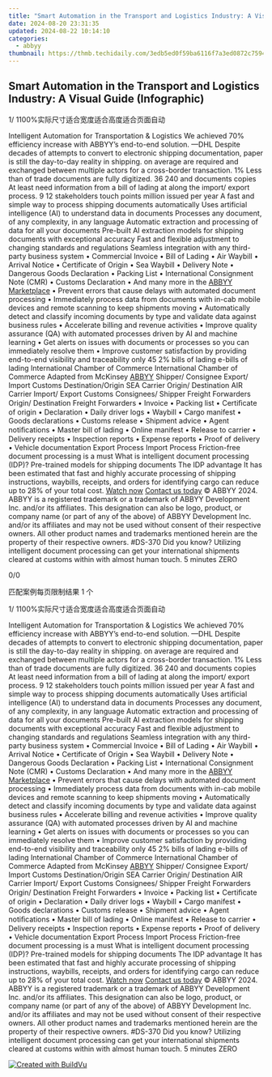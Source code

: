 ```yaml
---
title: "Smart Automation in the Transport and Logistics Industry: A Visual Guide (Infographic)"
date: 2024-08-20 23:31:35
updated: 2024-08-22 10:14:10
categories:
  - abbyy
thumbnail: https://thmb.techidaily.com/3edb5ed0f59ba6116f7a3ed0872c7594498c971b0508e76320f421ee17afaca1.jpg
---
```


## Smart Automation in the Transport and Logistics Industry: A Visual Guide (Infographic)

1/ 1100%实际尺寸适合宽度适合高度适合页面自动

Intelligent Automation for Transportation & Logistics We achieved 70% efficiency increase with ABBYY’s end-to-end solution. —DHL Despite decades of attempts to convert to electronic shipping documentation, paper is still the day-to-day reality in shipping. on average are required and exchanged between multiple actors for a cross-border transaction. 1% Less than of trade documents are fully digitized. 36 240 and documents copies At least need information from a bill of lading at along the import/ export process. 9 12 stakeholders touch points million issued per year A fast and simple way to process shipping documents automatically Uses artificial intelligence (AI) to understand data in documents Processes any document, of any complexity, in any language Automatic extraction and processing of data for all your documents Pre-built AI extraction models for shipping documents with exceptional accuracy Fast and flexible adjustment to changing standards and regulations Seamless integration with any third-party business system • Commercial Invoice • Bill of Lading • Air Waybill • Arrival Notice • Certificate of Origin • Sea Waybill • Delivery Note • Dangerous Goods Declaration • Packing List • International Consignment Note (CMR) • Customs Declaration • And many more in the [ABBYY Marketplace](https://tools.techidaily.com/abbyy/products/) • Prevent errors that cause delays with automated document processing • Immediately process data from documents with in-cab mobile devices and remote scanning to keep shipments moving • Automatically detect and classify incoming documents by type and validate data against business rules • Accelerate billing and revenue activities • Improve quality assurance (QA) with automated processes driven by AI and machine learning • Get alerts on issues with documents or processes so you can immediately resolve them • Improve customer satisfaction by providing end-to-end visibility and traceability only 45 2% bills of lading e-bills of lading International Chamber of Commerce International Chamber of Commerce Adapted from McKinsey [ABBYY](https://tools.techidaily.com/abbyy/products/) Shipper/ Consignee Export/ Import Customs Destination/Origin SEA Carrier Origin/ Destination AIR Carrier Import/ Export Customs Consignees/ Shipper Freight Forwarders Origin/ Destination Freight Forwarders • Invoice • Packing list • Certiﬁcate of origin • Declaration • Daily driver logs • Waybill • Cargo manifest • Goods declarations • Customs release • Shipment advice • Agent notiﬁcations • Master bill of lading • Online manifest • Release to carrier • Delivery receipts • Inspection reports • Expense reports • Proof of delivery • Vehicle documentation Export Process Import Process Friction-free document processing is a must What is intelligent document processing (IDP)? Pre-trained models for shipping documents The IDP advantage It has been estimated that fast and highly accurate processing of shipping instructions, waybills, receipts, and orders for identifying cargo can reduce up to 28% of your total cost. [Watch now](https://www.youtube.com/watch?v=BsuDp9mrg0E&t=2s) [Contact us today](https://tools.techidaily.com/abbyy/products/) © ABBYY 2024\. ABBYY is a registered trademark or a trademark of ABBYY Development Inc. and/or its affiliates. This designation can also be logo, product, or company name (or part of any of the above) of ABBYY Development Inc. and/or its affiliates and may not be used without consent of their respective owners. All other product names and trademarks mentioned herein are the property of their respective owners. #DS-370 Did you know? Utilizing intelligent document processing can get your international shipments cleared at customs within with almost human touch. 5 minutes ZERO 



0/0

匹配案例每页限制结果 1 个

1/ 1100%实际尺寸适合宽度适合高度适合页面自动

Intelligent Automation for Transportation & Logistics We achieved 70% efficiency increase with ABBYY’s end-to-end solution. —DHL Despite decades of attempts to convert to electronic shipping documentation, paper is still the day-to-day reality in shipping. on average are required and exchanged between multiple actors for a cross-border transaction. 1% Less than of trade documents are fully digitized. 36 240 and documents copies At least need information from a bill of lading at along the import/ export process. 9 12 stakeholders touch points million issued per year A fast and simple way to process shipping documents automatically Uses artificial intelligence (AI) to understand data in documents Processes any document, of any complexity, in any language Automatic extraction and processing of data for all your documents Pre-built AI extraction models for shipping documents with exceptional accuracy Fast and flexible adjustment to changing standards and regulations Seamless integration with any third-party business system • Commercial Invoice • Bill of Lading • Air Waybill • Arrival Notice • Certificate of Origin • Sea Waybill • Delivery Note • Dangerous Goods Declaration • Packing List • International Consignment Note (CMR) • Customs Declaration • And many more in the [ABBYY Marketplace](https://tools.techidaily.com/abbyy/products/) • Prevent errors that cause delays with automated document processing • Immediately process data from documents with in-cab mobile devices and remote scanning to keep shipments moving • Automatically detect and classify incoming documents by type and validate data against business rules • Accelerate billing and revenue activities • Improve quality assurance (QA) with automated processes driven by AI and machine learning • Get alerts on issues with documents or processes so you can immediately resolve them • Improve customer satisfaction by providing end-to-end visibility and traceability only 45 2% bills of lading e-bills of lading International Chamber of Commerce International Chamber of Commerce Adapted from McKinsey [ABBYY](https://tools.techidaily.com/abbyy/products/) Shipper/ Consignee Export/ Import Customs Destination/Origin SEA Carrier Origin/ Destination AIR Carrier Import/ Export Customs Consignees/ Shipper Freight Forwarders Origin/ Destination Freight Forwarders • Invoice • Packing list • Certiﬁcate of origin • Declaration • Daily driver logs • Waybill • Cargo manifest • Goods declarations • Customs release • Shipment advice • Agent notiﬁcations • Master bill of lading • Online manifest • Release to carrier • Delivery receipts • Inspection reports • Expense reports • Proof of delivery • Vehicle documentation Export Process Import Process Friction-free document processing is a must What is intelligent document processing (IDP)? Pre-trained models for shipping documents The IDP advantage It has been estimated that fast and highly accurate processing of shipping instructions, waybills, receipts, and orders for identifying cargo can reduce up to 28% of your total cost. [Watch now](https://www.youtube.com/watch?v=BsuDp9mrg0E&t=2s) [Contact us today](https://tools.techidaily.com/abbyy/products/) © ABBYY 2024\. ABBYY is a registered trademark or a trademark of ABBYY Development Inc. and/or its affiliates. This designation can also be logo, product, or company name (or part of any of the above) of ABBYY Development Inc. and/or its affiliates and may not be used without consent of their respective owners. All other product names and trademarks mentioned herein are the property of their respective owners. #DS-370 Did you know? Utilizing intelligent document processing can get your international shipments cleared at customs within with almost human touch. 5 minutes ZERO 

[![Created with BuildVu](https://www.abbyy.com/buildvu-logo.png)](https://www.idrsolutions.com/online-pdf-to-html-converter)

<ins class="adsbygoogle"
     style="display:block"
     data-ad-format="autorelaxed"
     data-ad-client="ca-pub-7571918770474297"
     data-ad-slot="1223367746"></ins>



<ins class="adsbygoogle"
     style="display:block"
     data-ad-client="ca-pub-7571918770474297"
     data-ad-slot="8358498916"
     data-ad-format="auto"
     data-full-width-responsive="true"></ins>
